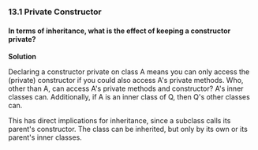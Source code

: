 ### 13.1 Private Constructor

#### In terms of inheritance, what is the effect of keeping a constructor private?

**Solution**

Declaring a constructor private on class A means you can only access the (private)
constructor if you could also access A's private methods. Who, other than A, can
access A's private methods and constructor? A's inner classes can. Additionally, if
A is an inner class of Q, then Q's other classes can. 

This has direct implications for inheritance, since a subclass calls its parent's
constructor. The class can be inherited, but only by its own or its parent's inner
classes. 